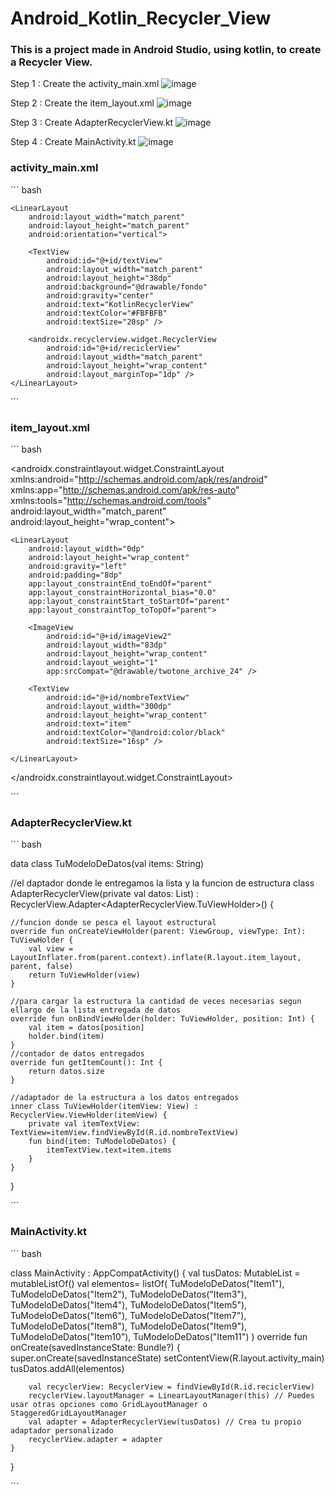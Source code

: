# Android_Kotlin_Recycler_View
### This is a project made in Android Studio, using kotlin, to create a Recycler View. 

Step 1 : Create the activity_main.xml
![image](https://github.com/juliaigz/Android_Kotlin_Recycler_View/assets/40221707/c63d85fe-83f1-488e-b18b-5c5af7d0a40f)

Step 2 : Create the item_layout.xml
![image](https://github.com/juliaigz/Android_Kotlin_Recycler_View/assets/40221707/468d7740-93c9-4d24-85f1-976fa7729581)

Step 3 : Create  AdapterRecyclerView.kt
![image](https://github.com/juliaigz/Android_Kotlin_Recycler_View/assets/40221707/e49e4ae4-1032-4b20-9d4b-d0f2b9edeab5)

Step 4 : Create MainActivity.kt
![image](https://github.com/juliaigz/Android_Kotlin_Recycler_View/assets/40221707/be52a46f-fce2-4ed3-8e98-d9a985b670b6)


### activity_main.xml

´´´ bash

<?xml version="1.0" encoding="utf-8"?>
<FrameLayout xmlns:android="http://schemas.android.com/apk/res/android"
    xmlns:app="http://schemas.android.com/apk/res-auto"
    xmlns:tools="http://schemas.android.com/tools"
    android:layout_width="match_parent"
    android:layout_height="match_parent"
    tools:context=".MainActivity">

    <LinearLayout
        android:layout_width="match_parent"
        android:layout_height="match_parent"
        android:orientation="vertical">

        <TextView
            android:id="@+id/textView"
            android:layout_width="match_parent"
            android:layout_height="38dp"
            android:background="@drawable/fondo"
            android:gravity="center"
            android:text="KotlinRecyclerView"
            android:textColor="#FBFBFB"
            android:textSize="20sp" />

        <androidx.recyclerview.widget.RecyclerView
            android:id="@+id/reciclerView"
            android:layout_width="match_parent"
            android:layout_height="wrap_content"
            android:layout_marginTop="1dp" />
    </LinearLayout>

</FrameLayout>

´´´


### item_layout.xml

´´´ bash

<?xml version="1.0" encoding="utf-8"?>
<androidx.constraintlayout.widget.ConstraintLayout xmlns:android="http://schemas.android.com/apk/res/android"
    xmlns:app="http://schemas.android.com/apk/res-auto"
    xmlns:tools="http://schemas.android.com/tools"
    android:layout_width="match_parent"
    android:layout_height="wrap_content">

    <LinearLayout
        android:layout_width="0dp"
        android:layout_height="wrap_content"
        android:gravity="left"
        android:padding="8dp"
        app:layout_constraintEnd_toEndOf="parent"
        app:layout_constraintHorizontal_bias="0.0"
        app:layout_constraintStart_toStartOf="parent"
        app:layout_constraintTop_toTopOf="parent">

        <ImageView
            android:id="@+id/imageView2"
            android:layout_width="83dp"
            android:layout_height="wrap_content"
            android:layout_weight="1"
            app:srcCompat="@drawable/twotone_archive_24" />

        <TextView
            android:id="@+id/nombreTextView"
            android:layout_width="300dp"
            android:layout_height="wrap_content"
            android:text="item"
            android:textColor="@android:color/black"
            android:textSize="16sp" />

    </LinearLayout>

</androidx.constraintlayout.widget.ConstraintLayout>

´´´




### AdapterRecyclerView.kt

´´´ bash

data class TuModeloDeDatos(val items: String)

//el daptador donde le entregamos la lista y la funcion de estructura
class AdapterRecyclerView(private val datos: List<TuModeloDeDatos>) : RecyclerView.Adapter<AdapterRecyclerView.TuViewHolder>() {

    //funcion donde se pesca el layout estructural
    override fun onCreateViewHolder(parent: ViewGroup, viewType: Int): TuViewHolder {
        val view = LayoutInflater.from(parent.context).inflate(R.layout.item_layout, parent, false)
        return TuViewHolder(view)
    }

    //para cargar la estructura la cantidad de veces necesarias segun ellargo de la lista entregada de datos
    override fun onBindViewHolder(holder: TuViewHolder, position: Int) {
        val item = datos[position]
        holder.bind(item)
    }
    //contador de datos entregados
    override fun getItemCount(): Int {
        return datos.size
    }

    //adaptador de la estructura a los datos entregados
    inner class TuViewHolder(itemView: View) : RecyclerView.ViewHolder(itemView) {
        private val itemTextView: TextView=itemView.findViewById(R.id.nombreTextView)
        fun bind(item: TuModeloDeDatos) {
            itemTextView.text=item.items
        }
    }
}

´´´



### MainActivity.kt

´´´ bash 

class MainActivity : AppCompatActivity() {
    val tusDatos: MutableList<TuModeloDeDatos> = mutableListOf()
    val elementos= listOf(
        TuModeloDeDatos("Item1"),
                TuModeloDeDatos("Item2"),
                TuModeloDeDatos("Item3"),
                TuModeloDeDatos("Item4"),
                TuModeloDeDatos("Item5"),
                TuModeloDeDatos("Item6"),
                TuModeloDeDatos("Item7"),
                TuModeloDeDatos("Item8"),
                TuModeloDeDatos("Item9"),
                TuModeloDeDatos("Item10"),
                TuModeloDeDatos("Item11")
    )
    override fun onCreate(savedInstanceState: Bundle?) {
        super.onCreate(savedInstanceState)
        setContentView(R.layout.activity_main)
        tusDatos.addAll(elementos)

        val recyclerView: RecyclerView = findViewById(R.id.reciclerView)
        recyclerView.layoutManager = LinearLayoutManager(this) // Puedes usar otras opciones como GridLayoutManager o StaggeredGridLayoutManager
        val adapter = AdapterRecyclerView(tusDatos) // Crea tu propio adaptador personalizado
        recyclerView.adapter = adapter
    }
}

´´´








